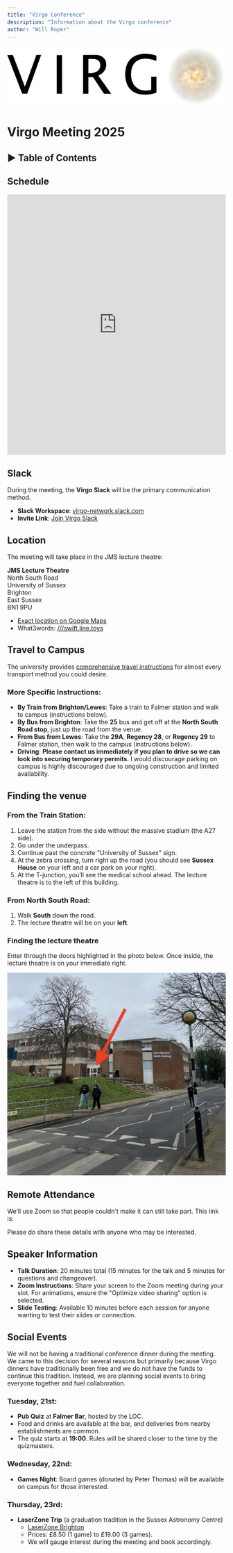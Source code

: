 ```yaml
---
title: "Virgo Conference"
description: "Information about the Virgo conference"
author: "Will Roper"
---
```


<p align="center">
  <img class="conference-logo" src="/assets/images/virgo-logo.png" alt="Virgo Consortiuum Logo">
</p>

# Virgo Meeting 2025

<h2 onclick="toggleToc()" style="cursor: pointer;">
    ▶ Table of Contents
</h2>
<div id="toc-container" style="display: none;"></div>

<script>
function toggleToc() {
    var toc = document.getElementById("toc-container");
    var heading = event.target;
    if (toc.style.display === "none") {
        toc.style.display = "block";
        heading.innerHTML = "▼ Table of Contents";
    } else {
        toc.style.display = "none";
        heading.innerHTML = "▶ Table of Contents";
    }
}

// Auto-generate the Table of Contents
document.addEventListener("DOMContentLoaded", function () {
    var tocContainer = document.getElementById("toc-container");
    var headers = document.querySelectorAll("h2"); // Select only h2 headers
    var tocList = "<ul>";

    headers.forEach(function (header) {
        if (header.innerText.includes("Table of Contents")) return; // Ignore TOC itself
        if (header.innerText.includes("Under Construction")) return; // Ignore TOC itself
        var title = header.innerText;
        var id = title.toLowerCase().replace(/\s+/g, "-").replace(/[^a-z0-9\-]/g, "");
        header.id = id; // Assign an ID dynamically
        tocList += `<li><a href="#${id}">${title}</a></li>`;
    });

    tocList += "</ul>";
    tocContainer.innerHTML = tocList;
});
</script>

## Schedule

<style>
    .spreadsheet-container {
        width: 100%;
        max-width: 1000px;
        height: 600px;
        margin: auto;
        display: flex;
        justify-content: center;
        align-items: center;
    }
    .spreadsheet-container iframe {
        width: 100%;
        height: 100%;
        border: none;
    }
</style>

<div class="spreadsheet-container">
    <iframe src="https://docs.google.com/spreadsheets/d/e/2pacx-1vshsah0ea2gotslvihtcmq3pg8lpb5woqvbtnp6ndpm2k2usfjl0sradjzw2hxop7w_pulgwn08vtzc/pubhtml?gid=377391167&amp;single=true&amp;widget=true&amp;headers=false"></iframe>
</div>

## Slack

During the meeting, the **Virgo Slack** will be the primary communication method.

- **Slack Workspace**: [virgo-network.slack.com](https://virgo-network.slack.com)
- **Invite Link**: [Join Virgo Slack](https://join.slack.com/t/virgo-network/shared_invite/zt-2vr4utc5v-rYKN5hRItGd8HiDW~XSvAQ)

## Location

The meeting will take place in the JMS lecture theatre:

**JMS Lecture Theatre**  
North South Road  
University of Sussex  
Brighton  
East Sussex  
BN1 9PU

- [Exact location on Google Maps](https://maps.app.goo.gl/diqi6afjvupVqF5o8)
- What3words: [///swift.line.toys](https://w3w.co/swift.line.toys)

## Travel to Campus

The university provides [comprehensive travel instructions](https://www.sussex.ac.uk/about/directions) for almost every transport method you could desire.

### More Specific Instructions:

- **By Train from Brighton/Lewes**: Take a train to Falmer station and walk to campus (instructions below).
- **By Bus from Brighton**: Take the **25** bus and get off at the **North South Road stop**, just up the road from the venue.
- **From Bus from Lewes**: Take the **29A**, **Regency 28**, or **Regency 29** to Falmer station, then walk to the campus (instructions below).
- **Driving**: **Please contact us immediately if you plan to drive so we can look into securing temporary permits**. I would discourage parking on campus is highly discouraged due to ongoing construction and limited availability.

## Finding the venue

### From the Train Station:

1. Leave the station from the side without the massive stadium (the A27 side).
2. Go under the underpass.
3. Continue past the concrete "University of Sussex" sign.
4. At the zebra crossing, turn right up the road (you should see **Sussex House** on your left and a car park on your right).
5. At the T-junction, you’ll see the medical school ahead. The lecture theatre is to the left of this building.

### From North South Road:

1. Walk **South** down the road.
2. The lecture theatre will be on your **left**.

### Finding the lecture theatre

Enter through the doors highlighted in the photo below. Once inside, the lecture theatre is on your immediate right.

<p align="center">
  <img class="jms" src="/assets/images/IMG_1331.jpeg" alt="JMS Lecture Theatre">
</p>

## Remote Attendance

We’ll use Zoom so that people couldn't make it can still take part. This link is:

Please do share these details with anyone who may be interested.

## Speaker Information

- **Talk Duration**: 20 minutes total (15 minutes for the talk and 5 minutes for questions and changeover).
- **Zoom Instructions**: Share your screen to the Zoom meeting during your slot. For animations, ensure the "Optimize video sharing" option is selected.
- **Slide Testing**: Available 10 minutes before each session for anyone wanting to test their slides or connection.

## Social Events

We will not be having a traditional conference dinner during the meeting. We came to this decision for several reasons but primarily because Virgo dinners have traditionally been free and we do not have the funds to continue this tradition. Instead, we are planning social events to bring everyone together and fuel collaboration.

### Tuesday, 21st:

- **Pub Quiz** at **Falmer Bar**, hosted by the LOC.
- Food and drinks are available at the bar, and deliveries from nearby establishments are common.
- The quiz starts at **19:00**. Rules will be shared closer to the time by the quizmasters.

### Wednesday, 22nd:

- **Games Night**: Board games (donated by Peter Thomas) will be available on campus for those interested.

### Thursday, 23rd:

- **LaserZone Trip** (a graduation tradition in the Sussex Astronomy Centre)
  - [LaserZone Brighton](https://www.laserzone.co.uk/brighton/)
  - Prices: £8.50 (1 game) to £19.00 (3 games).
  - We will gauge interest during the meeting and book accordingly.
